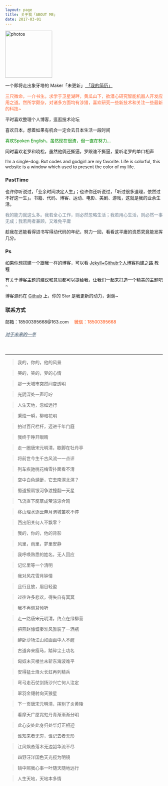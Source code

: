 ```yaml
---
layout: page
title: 关于我「ABOUT ME」 
date: 2017-03-01 
---
```

<a href="/photos/" target="_blank"><img src="http://omjh2j5h3.bkt.clouddn.com/%E5%A4%A9%E7%AD%96.jpg" width="150" height="150" alt="photos"/></a>
<p>
一个即将走出象牙塔的 Maker「未更新」<a href="{{ site.baseurl }}/jianli.pdf" target="_blank"> 「我的简历」 </a>    
<div style="color:#FF6633">
<p>    三尺微命，一介书生。求学于卫星湖畔，黄瓜山下，欲潜心研究智能机器人开发应用之道。然所学颇杂，对诸多方面均有涉猎，喜欢研究一些新技术和关注一些最新的科技~
</p>
</div>
<p>
平时喜欢整理个人博客，逛逛技术论坛     
<p>
喜欢日本，想着如果有机会一定会去日本生活一段时间        
<div style="color:#008B00">
<p>
喜欢Spoken English，虽然现在很渣，但一直在努力...        
</p>
</div>
<p>
同时喜欢老罗和晓松，虽然他俩还撕逼，罗跟谁不撕逼，爱听老罗的单口相声           
<p>
I’m a single-dog.  But codes and godgirl are my favorite.  Life is colorful, this website   is a window which used to present the color of my life.       
<p>
<h3> PastTime</h3>   
<p>
也许你听说过，「业余时间决定人生」；也许你还听说过，「听过很多道理，依然过不好这一生」。书籍、代码、博客、运动、电影、美剧、游戏，这就是我的业余生活。            
<div style="color:#708090">
<p>
     我的能力就这么多。我若全心工作，则必然忽略生活；我若用心生活，则必然一事无成；我若两者兼顾，又难免平庸
</p>
</div>
<p>
趁我在还能看得进书写得动代码的年纪，努力一回，看看这平庸的资质究竟能发挥几分。
<p>
<h3> Ps </h3>   
<p>
如果你想搭建一个跟我一样的博客，可以看
<a href="/2017/03/HowToCreateBlog/"> Jekyll+Github个人博客构建之路 </a>
教程
<p>
有关于博客主题的建议和意见都可以提给我，让我们一起来打造一个精美的主题吧~ 
<p> 
博客源码在 <a target="_blank" href='https://github.com/elsery/elsery.github.io/' target="_blank" >Github</a> 上，你的 Star 是我更新的动力，谢谢~
<h3> 联系方式 </h3>         
<script>
    function mousemethod(op,imgid){
    document.getElementById(imgid).style.display=op;
    }
</script>
<p>邮箱：18500395668@163.com  <a href="#" onmouseover="mousemethod('block','img1')" onmouseout="mousemethod('none','img1')" style="color:#FF4500;text-decoration:none">微信：18500395668</a>
<p>
<a href="/love" style="color:#708090"  target="_blank"> <h5>对于未来的一半</h5></a>  
</p>

    
           
----------

> 我的，你的，他的风景
    
> 哭的，笑的，梦的心情
    
>  那一天城市突然间变透明
    
>  光阴深处一声叮咛
    
    
    
>  人生天地，忽如远行
    
>  秉烛一瞬，柳暗花明
    
>  拍过百尺栏杆，迈进千年门庭
    
>  我终于睁开眼睛
    
    
    
>  走一圈唐宋元明清，歇脚在牡丹亭
    
>  将前世今生千古风流一一点评
    
>  列车疾驰桃花梅雪扑面看不清
    
>  空中白色蜻蜓，它去南溟北溟？
    
>  蜀道擦肩银河争渡撞翻一天星
    
>  飞流直下腐草成萤淙淙合鸣
    
>   移山理水逐云奔月渭城笛吹不停
    
>  西出阳关何人不飘零？
    
    
    
>  我的，你的，他的背影
    
>  风里，雨里，梦里安静
    
>  我呼唤熟悉的姓名，无人回应
    
>  记忆里等一个清明
    
    
    
>  我对风花雪月钟情
    
>  且行且放，眉目轻盈
    
>  过往许多悲欢，得失自有冥冥
    
>  我不再侧耳倾听
    
    
    
>  走一路唐宋元明清，终点在绿柳营
    
>  把燕赵慷慨秦淮风雅装了一酒瓶
    
>  醉卧沙场江山如画画中人不醒
    
>  古道奔来瘦马，踏碎尘土功名
    
    
    
>  匈奴未灭楼兰未斩东海波难平
    
>  安得猛士烽火长虹再列精兵
    
>  弯弓走石仗剑扬沙兴亡何人注定
    
>  翠羽金翎射向天狼星
    
    
    
>  下一页唐宋元明清，挥别了炎黄陵
    
>  看摩天广厦霓虹丹青渐渐渐分明
    
>  此心安处此身归处华灯正相迎
    
>  谁知来者无穷，谁记去者无形
    
    
>   江风飒沓落木无边韶华流不尽
    
>  四野汪洋国色天光揽为明镜
    
>  镜中照我心事一叶随天随地远行
    
>  人生天地，天地本多情
